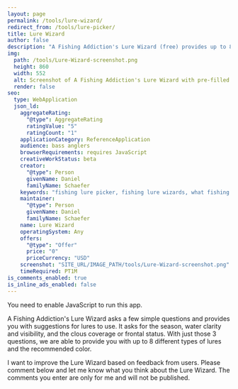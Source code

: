 ```yaml
---
layout: page
permalink: /tools/lure-wizard/
redirect_from: /tools/lure-picker/
title: Lure Wizard
author: false
description: "A Fishing Addiction's Lure Wizard (free) provides up to 8 suggested lures and colors based on 3 questions: season, water clarity/visibility, and frontal status."
img:
  path: /tools/Lure-Wizard-screenshot.png
  height: 860
  width: 552
  alt: Screenshot of A Fishing Addiction's Lure Wizard with pre-filled answers
  render: false
seo:
  type: WebApplication
  json_ld:
    aggregateRating:
      "@type": AggregateRating
      ratingValue: "5"
      ratingCount: "1"
    applicationCategory: ReferenceApplication
    audience: bass anglers
    browserRequirements: requires JavaScript
    creativeWorkStatus: beta
    creator:
      "@type": Person
      givenName: Daniel
      familyName: Schaefer
    keywords: "fishing lure picker, fishing lure wizards, what fishing lure to use"
    maintainer:
      "@type": Person
      givenName: Daniel
      familyName: Schaefer
    name: Lure Wizard
    operatingSystem: Any
    offers:
      "@type": "Offer"
      price: "0"
      priceCurrency: "USD"
    screenshot: "SITE_URL/IMAGE_PATH/tools/Lure-Wizard-screenshot.png"
    timeRequired: PT1M
is_comments_enabled: true
is_inline_ads_enabled: false
---
```

<noscript> You need to enable JavaScript to run this app. </noscript>
<div id="LurePicker"></div>

A Fishing Addiction's Lure Wizard asks a few simple questions and provides you with suggestions for lures to use. It asks for the season, water clarity and visibility, and the clous coverage or frontal status. With just those 3 questions, we are able to provide you with up to 8 different types of lures and the recommended color.

I want to improve the Lure Wizard based on feedback from users. Please comment below and let me know what you think about the Lure Wizard. The comments you enter are only for me and will not be published.